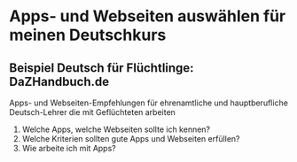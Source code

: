 # Apps- und Webseiten auswählen für meinen Deutschkurs
## Beispiel Deutsch für Flüchtlinge: DaZHandbuch.de
Apps- und Webseiten-Empfehlungen für ehrenamtliche und hauptberufliche Deutsch-Lehrer die mit Geflüchteten arbeiten
1. Welche Apps, welche Webseiten sollte ich kennen?
2. Welche Kriterien sollten gute Apps und Webseiten erfüllen?
3. Wie arbeite ich mit Apps?
